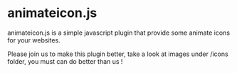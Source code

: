 # animateicon.js

animateicon.js is a simple javascript plugin that provide some animate icons for your websites.

Please join us to make this plugin better, take a look at images under /icons folder, you must can do better than us !
